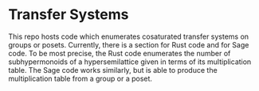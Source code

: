 # Transfer Systems
This repo hosts code which enumerates cosaturated transfer systems on groups or posets.
Currently, there is a section for Rust code and for Sage code.
To be most precise, the Rust code enumerates the number of subhypermonoids of a hypersemilattice given in terms of its multiplication table.
The Sage code works similarly, but is able to produce the multiplication table from a group or a poset.
